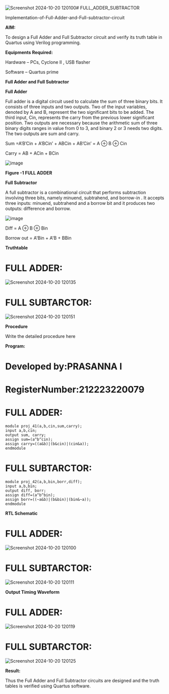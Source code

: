 ![Screenshot 2024-10-20 120100](https://github.com/user-attachments/assets/6fc85c0b-e235-4dc3-b21e-d4738317a925)# FULL_ADDER_SUBTRACTOR

Implementation-of-Full-Adder-and-Full-subtractor-circuit

**AIM:**

To design a Full Adder and Full Subtractor circuit and verify its truth table in Quartus using Verilog programming.

**Equipments Required:**

Hardware – PCs, Cyclone II , USB flasher

Software – Quartus prime

**Full Adder and Full Subtractor**

**Full Adder**

Full adder is a digital circuit used to calculate the sum of three binary bits. It consists of three inputs and two outputs. Two of the input variables, denoted by A and B, represent the two significant bits to be added. The third input, Cin, represents the carry from the previous lower significant position. Two outputs are necessary because the arithmetic sum of three binary digits ranges in value from 0 to 3, and binary 2 or 3 needs two digits. The two outputs are sum and carry.

Sum =A’B’Cin + A’BCin’ + ABCin + AB’Cin’ = A ⊕ B ⊕ Cin 

Carry = AB + ACin + BCin

![image](https://github.com/naavaneetha/FULL_ADDER_SUBTRACTOR/assets/154305477/0f30ba51-5ffb-4198-845f-18e054f675e7)

**Figure -1 FULL ADDER**

**Full Subtractor**

A full subtractor is a combinational circuit that performs subtraction involving three bits, namely minuend, subtrahend, and borrow-in . It accepts three inputs: minuend, subtrahend and a borrow bit and it produces two outputs: difference and borrow.

![image](https://github.com/naavaneetha/FULL_ADDER_SUBTRACTOR/assets/154305477/02b24f51-ab51-4304-9ad6-7b81ffc1ead5)

Diff = A ⊕ B ⊕ Bin 

Borrow out = A'Bin + A'B + BBin

**Truthtable**
# FULL ADDER:

![Screenshot 2024-10-20 120135](https://github.com/user-attachments/assets/01b0aa09-2174-4d11-b3ed-a8aff891eb94)

#  FULL SUBTARCTOR:


![Screenshot 2024-10-20 120151](https://github.com/user-attachments/assets/474f2abd-4c12-4224-93de-651590dbcece)

**Procedure**

Write the detailed procedure here

**Program:**
 # Developed by:PRASANNA I
 # RegisterNumber:212223220079
 # FULL ADDER:
 ```
module proj_41(a,b,cin,sum,carry);
input a,b,cin;
output sum, carry;
assign sum=(a^b^cin);
assign carry=((a&b)|(b&cin)|(cin&a));
endmodule
```


 # FULL SUBTARCTOR:
 ```
module proj_42(a,b,bin,borr,diff);
input a,b,bin;
output diff, borr;
assign diff=(a^b^bin);
assign borr=((~a&b)|(b&bin)|(bin&~a));
endmodule

```

**RTL Schematic**
# FULL ADDER:
![Screenshot 2024-10-20 120100](https://github.com/user-attachments/assets/596521ce-ba77-45f8-9936-ae0f9a765834)





# FULL SUBTARCTOR:
![Screenshot 2024-10-20 120111](https://github.com/user-attachments/assets/916bae75-28e6-4de2-b48e-5eeb1f0e1df4)


**Output Timing Waveform**




# FULL ADDER:

![Screenshot 2024-10-20 120119](https://github.com/user-attachments/assets/fcd79eb5-9ee6-4a17-a55c-fae03925f1df)



# FULL SUBTARCTOR:



![Screenshot 2024-10-20 120125](https://github.com/user-attachments/assets/30f5a160-93c2-4928-8bc9-d8cde444834d)

**Result:**

Thus the Full Adder and Full Subtractor circuits are designed and the truth tables is verified using Quartus software.



